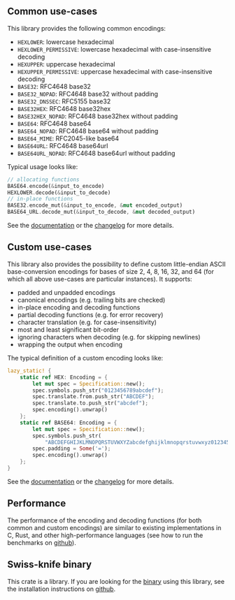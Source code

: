 ## Common use-cases

This library provides the following common encodings:

- `HEXLOWER`: lowercase hexadecimal
- `HEXLOWER_PERMISSIVE`: lowercase hexadecimal with case-insensitive decoding
- `HEXUPPER`: uppercase hexadecimal
- `HEXUPPER_PERMISSIVE`: uppercase hexadecimal with case-insensitive decoding
- `BASE32`: RFC4648 base32
- `BASE32_NOPAD`: RFC4648 base32 without padding
- `BASE32_DNSSEC`: RFC5155 base32
- `BASE32HEX`: RFC4648 base32hex
- `BASE32HEX_NOPAD`: RFC4648 base32hex without padding
- `BASE64`: RFC4648 base64
- `BASE64_NOPAD`: RFC4648 base64 without padding
- `BASE64_MIME`: RFC2045-like base64
- `BASE64URL`: RFC4648 base64url
- `BASE64URL_NOPAD`: RFC4648 base64url without padding

Typical usage looks like:

```rust
// allocating functions
BASE64.encode(&input_to_encode)
HEXLOWER.decode(&input_to_decode)
// in-place functions
BASE32.encode_mut(&input_to_encode, &mut encoded_output)
BASE64_URL.decode_mut(&input_to_decode, &mut decoded_output)
```

See the [documentation] or the [changelog] for more details.

## Custom use-cases

This library also provides the possibility to define custom little-endian ASCII
base-conversion encodings for bases of size 2, 4, 8, 16, 32, and 64 (for which
all above use-cases are particular instances). It supports:

- padded and unpadded encodings
- canonical encodings (e.g. trailing bits are checked)
- in-place encoding and decoding functions
- partial decoding functions (e.g. for error recovery)
- character translation (e.g. for case-insensitivity)
- most and least significant bit-order
- ignoring characters when decoding (e.g. for skipping newlines)
- wrapping the output when encoding

The typical definition of a custom encoding looks like:

```rust
lazy_static! {
    static ref HEX: Encoding = {
        let mut spec = Specification::new();
        spec.symbols.push_str("0123456789abcdef");
        spec.translate.from.push_str("ABCDEF");
        spec.translate.to.push_str("abcdef");
        spec.encoding().unwrap()
    };
    static ref BASE64: Encoding = {
        let mut spec = Specification::new();
        spec.symbols.push_str(
            "ABCDEFGHIJKLMNOPQRSTUVWXYZabcdefghijklmnopqrstuvwxyz0123456789+/");
        spec.padding = Some('=');
        spec.encoding().unwrap()
    };
}
```

See the [documentation] or the [changelog] for more details.

## Performance

The performance of the encoding and decoding functions (for both common and
custom encodings) are similar to existing implementations in C, Rust, and other
high-performance languages (see how to run the benchmarks on [github]).

## Swiss-knife binary

This crate is a library. If you are looking for the [binary] using this library,
see the installation instructions on [github].

[binary]: https://crates.io/crates/data-encoding-bin
[changelog]: https://github.com/ia0/data-encoding/blob/master/lib/CHANGELOG.md
[documentation]: https://docs.rs/data-encoding
[github]: https://github.com/ia0/data-encoding
